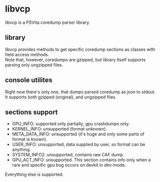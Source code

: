 # libvcp
libvcp is a PSVita coredump parser library.

## library
libvcp provides methods to get specific coredump sections as classes with field access methods.  
Note that, however, coredumps are gzipped, but library itself supports parsing only ungzipped files.

## console utilites
Right now there's only one, that dumps parsed coredump as json to stdout.  
It supports both gzipped (original), and ungzipped files.

## sections support
* GPU_INFO: supported only partially, gpu crashdumps only.
* KERNEL_INFO: unsupported (format unknown).
* META_DATA_INFO: unsupported (it's huge and only some parts of format is known).
* USER_INFO: unsupported, data supplied by user, so format can be anything.
* SYSTEM_INFO2: unsupported, contains raw CAF dump.
* GPU_ACT_INFO: unsupported. This section contains info only when a rare and specific gpu bug occurs on devkit in dev-mode.

Everything else is supported.